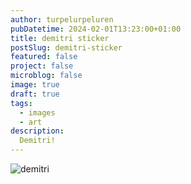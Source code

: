 ```yaml
---
author: turpelurpeluren
pubDatetime: 2024-02-01T13:23:00+01:00
title: demitri sticker
postSlug: demitri-sticker
featured: false
project: false
microblog: false
image: true
draft: true
tags:
  - images
  - art
description:
  Demitri!
---
```


![demitri](@assets/images/demitri.png)